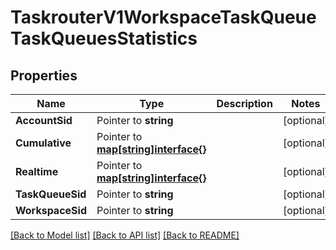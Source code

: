 # TaskrouterV1WorkspaceTaskQueueTaskQueuesStatistics

## Properties

Name | Type | Description | Notes
------------ | ------------- | ------------- | -------------
**AccountSid** | Pointer to **string** |  | [optional] 
**Cumulative** | Pointer to [**map[string]interface{}**](.md) |  | [optional] 
**Realtime** | Pointer to [**map[string]interface{}**](.md) |  | [optional] 
**TaskQueueSid** | Pointer to **string** |  | [optional] 
**WorkspaceSid** | Pointer to **string** |  | [optional] 

[[Back to Model list]](../README.md#documentation-for-models) [[Back to API list]](../README.md#documentation-for-api-endpoints) [[Back to README]](../README.md)


